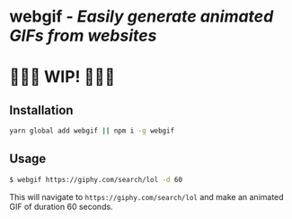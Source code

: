 # **webgif** - *Easily generate animated GIFs from websites*

# 🚧🚧🚧 WIP! 🚧🚧🚧

## Installation
```bash
yarn global add webgif || npm i -g webgif
```

## Usage
```bash
$ webgif https://giphy.com/search/lol -d 60
```
This will navigate to `https://giphy.com/search/lol` and make an animated GIF of duration 60 seconds.
